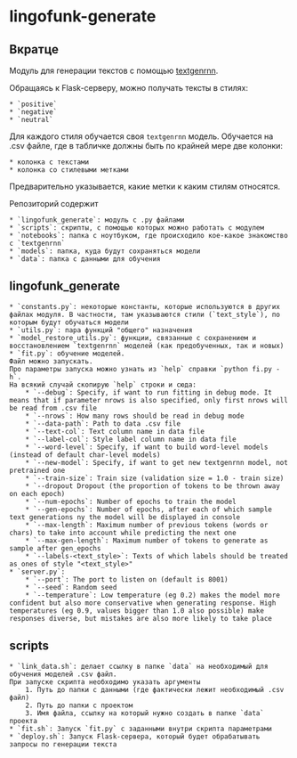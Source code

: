 # lingofunk-generate

## Вкратце

Модуль для генерации текстов с помощью [textgenrnn](https://github.com/minimaxir/textgenrnn).

Обращаясь к Flask-серверу, можно получать тексты в стилях:

    * `positive`
    * `negative`
    * `neutral`

Для каждого стиля обучается своя `textgenrnn` модель.
Обучается на .csv файле, где в табличке должны быть по крайней мере две колонки:

    * колонка с текстами
    * колонка со стилевыми метками

Предварительно указывается, какие метки к каким стилям относятся.

Репозиторий содержит

    * `lingofunk_generate`: модуль с .py файлами
    * `scripts`: скрипты, с помощью которых можно работать с модулем
    * `notebooks`: папка с ноутбуком, где происходило кое-какое знакомство с `textgenrnn`
    * `models`: папка, куда будут сохраняться модели
    * `data`: папка с данными для обучения

## lingofunk_generate

    * `constants.py`: некоторые константы, которые используются в других файлах модуля. В частности, там указываются стили (`text_style`), по которым будут обучаться модели
    * `utils.py`: пара функций "общего" назначения
    * `model_restore_utils.py`: функции, связанные с сохранением и восстановлением `textgenrnn` моделей (как предобученных, так и новых)
    * `fit.py`: обучение моделей.
    Файл можно запускать.
    Про параметры запуска можно узнать из `help` справки `python fi.py -h`.
    На всякий случай скопирую `help` строки и сюда:
        * `--debug`: Specify, if want to run fitting in debug mode. It means that if parameter nrows is also specified, only first nrows will be read from .csv file
        * `--nrows`: How many rows should be read in debug mode
        * `--data-path`: Path to data .csv file
        * `--text-col`: Text column name in data file
        * `--label-col`: Style label column name in data file
        * `--word-level`: Specify, if want to build word-level models (instead of default char-level models)
        * `--new-model`: Specify, if want to get new textgenrnn model, not pretrained one
        * `--train-size`: Train size (validation size = 1.0 - train size)
        * `--dropout Dropout (the proportion of tokens to be thrown away on each epoch)
        * `--num-epochs`: Number of epochs to train the model
        * `--gen-epochs`: Number of epochs, after each of which sample text generations ny the model will be displayed in console
        * `--max-length`: Maximum number of previous tokens (words or chars) to take into account while predicting the next one
        * `--max-gen-length`: Maximum number of tokens to generate as sample after gen_epochs
        * `--labels-<text_style>`: Texts of which labels should be treated as ones of style "<text_style>"
    * `server.py`:
        * `--port`: The port to listen on (default is 8001)
        * `--seed`: Random seed
        * `--temperature`: Low temperature (eg 0.2) makes the model more confident but also more conservative when generating response. High temperatures (eg 0.9, values bigger than 1.0 also possible) make responses diverse, but mistakes are also more likely to take place

## scripts

    * `link_data.sh`: делает ссылку в папке `data` на необходимый для обучения моделей .csv файл.
    При запуске скрипта необходимо указать аргументы
        1. Путь до папки с данными (где фактически лежит необходимый .csv файл)
        2. Путь до папки с проектом
        3. Имя файла, ссылку на который нужно создать в папке `data` проекта
    * `fit.sh`: Запуск `fit.py` с заданными внутри скрипта параметрами
    * `deploy.sh`: Запуск Flask-сервера, который будет обрабатывать запросы по генерации текста